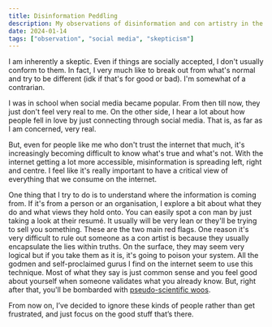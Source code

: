 ```yaml
---
title: Disinformation Peddling
description: My observations of disinformation and con artistry in the modern - social media age.
date: 2024-01-14
tags: ["observation", "social media", "skepticism"]
---
```


I am inherently a skeptic. Even if things are socially accepted, I don't usually conform to them. In fact, I very much like to break out from what's normal and try to be different (idk if that's for good or bad). I'm somewhat of a contrarian.

I was in school when social media became popular. From then till now, they just don't feel very real to me. On the other side, I hear a lot about how people fell in love by just connecting through social media. That is, as far as I am concerned, very real.

But, even for people like me who don't trust the internet that much, it's increasingly becoming difficult to know what's true and what's not. With the internet getting a lot more accessible, misinformation is spreading left, right and centre. I feel like it's really important to have a critical view of everything that we consume on the internet.

One thing that I try to do is to understand where the information is coming from. If it's from a person or an organisation, I explore a bit about what they do and what views they hold onto. You can easily spot a con man by just taking a look at their resumé. It usually will be very lean or they'll be trying to sell you something. These are the two main red flags. One reason it's very difficult to rule out someone as a con artist is because they usually encapsulate the lies within truths. On the surface, they may seem very logical but if you take them as it is, it's going to poison your system. All the godmen and self-proclaimed gurus I find on the internet seem to use this technique. Most of what they say is just common sense and you feel good about yourself when someone validates what you already know. But, right after that, you'll be bombarded with [pseudo-scientific woos](https://rationalwiki.org/wiki/Pseudoscience).

From now on, I’ve decided to ignore these kinds of people rather than get frustrated, and just focus on the good stuff that’s there.

